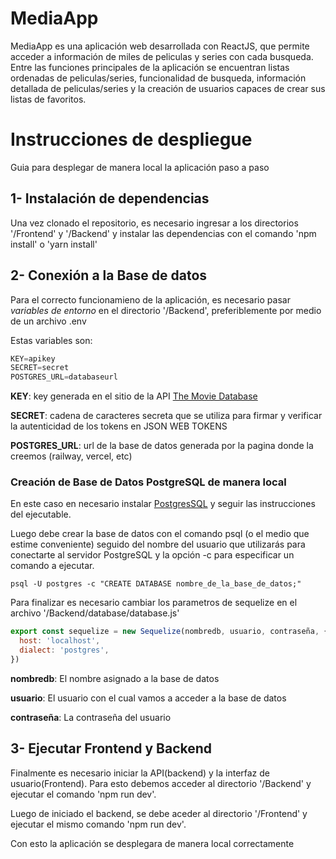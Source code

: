 
# MediaApp
MediaApp es una aplicación web desarrollada con ReactJS, que permite acceder a información de miles de peliculas y series con cada busqueda. Entre las funciones principales de la aplicación se encuentran listas ordenadas de peliculas/series, funcionalidad de busqueda, información detallada de peliculas/series y la creación de usuarios capaces de crear sus listas de favoritos.


# Instrucciones de despliegue
Guia para desplegar de manera local la aplicación paso a paso

## 1- Instalación de dependencias
Una vez clonado el repositorio, es necesario ingresar a los directorios '/Frontend' y '/Backend' y instalar las dependencias con el comando 'npm install' o 'yarn install'

## 2- Conexión a la Base de datos
Para el correcto funcionamieno de la aplicación, es necesario pasar *variables de entorno* en el directorio '/Backend', preferiblemente por medio de un archivo .env 

Estas variables son:

```javascript
KEY=apikey
SECRET=secret
POSTGRES_URL=databaseurl
```

**KEY**: key generada en el sitio de la API [The Movie Database](https://www.themoviedb.org/)

**SECRET**: cadena de caracteres secreta que se utiliza para firmar y verificar la autenticidad de los tokens en JSON WEB TOKENS

**POSTGRES_URL**: url de la base de datos generada por la pagina donde la creemos (railway, vercel, etc)

### Creación de Base de Datos PostgreSQL de manera local
En este caso en necesario instalar [PostgresSQL](https://www.postgresql.org/) y seguir las instrucciones del ejecutable.

Luego debe crear la base de datos con el comando psql (o el medio que estime conveniente) seguido del nombre del usuario que utilizarás para conectarte al servidor PostgreSQL y la opción -c para especificar un comando a ejecutar. 

```postgresql
psql -U postgres -c "CREATE DATABASE nombre_de_la_base_de_datos;"
```

Para finalizar es necesario cambiar los parametros de sequelize en el archivo '/Backend/database/database.js' 

```javascript
export const sequelize = new Sequelize(nombredb, usuario, contraseña, {
  host: 'localhost',
  dialect: 'postgres',
})
```

**nombredb**: El nombre asignado a la base de datos

**usuario**: El usuario con el cual vamos a acceder a la base de datos

**contraseña**: La contraseña del usuario

## 3- Ejecutar Frontend y Backend
Finalmente es necesario iniciar la API(backend) y la interfaz de usuario(Frontend). Para esto debemos acceder al directorio '/Backend' y ejecutar el comando 'npm run dev'.

Luego de iniciado el backend, se debe aceder al directorio '/Frontend' y ejecutar el mismo comando 'npm run dev'.

Con esto la aplicación se desplegara de manera local correctamente
